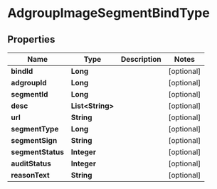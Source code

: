

# AdgroupImageSegmentBindType


## Properties

Name | Type | Description | Notes
------------ | ------------- | ------------- | -------------
**bindId** | **Long** |  |  [optional]
**adgroupId** | **Long** |  |  [optional]
**segmentId** | **Long** |  |  [optional]
**desc** | **List&lt;String&gt;** |  |  [optional]
**url** | **String** |  |  [optional]
**segmentType** | **Long** |  |  [optional]
**segmentSign** | **String** |  |  [optional]
**segmentStatus** | **Integer** |  |  [optional]
**auditStatus** | **Integer** |  |  [optional]
**reasonText** | **String** |  |  [optional]



